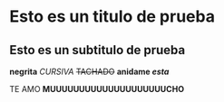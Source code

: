 # Esto es un titulo de prueba
## Esto es un subtitulo de prueba

**negrita**
*CURSIVA* 
~~TACHADO~~
**anidame _esta_** 

TE AMO **MUUUUUUUUUUUUUUUUUUUUCHO**
